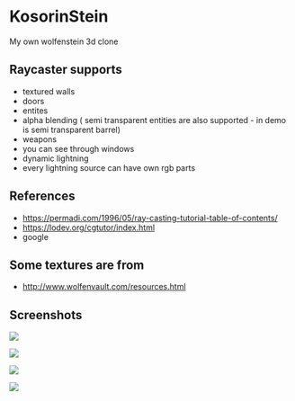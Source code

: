 # KosorinStein
My own wolfenstein 3d clone

## Raycaster supports
- textured walls
- doors
- entites
- alpha blending ( semi transparent entities are also supported - in demo is semi transparent barrel)
- weapons
- you can see through windows
- dynamic lightning
- every lightning source can have own rgb parts

## References
- https://permadi.com/1996/05/ray-casting-tutorial-table-of-contents/
- https://lodev.org/cgtutor/index.html
- google

## Some textures are from
- http://www.wolfenvault.com/resources.html

## Screenshots
![](https://github.com/Haluzaman/KosorinStein/screenShot/screen1.png)

![](https://github.com/Haluzaman/KosorinStein/screenShot/screen2.png)

![](https://github.com/Haluzaman/KosorinStein/screenShot/screen3.png)

![](https://github.com/Haluzaman/KosorinStein/screenShot/screen4.png)
